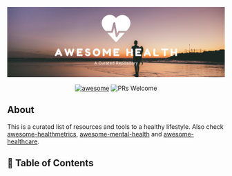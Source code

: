 <p align="center"><img src="./banner.png"></p>

<p align="center">
  <a href="https://github.com/sindresorhus/awesome"><img alt="awesome" src="https://awesome.re/badge.svg"/></a>
  <img alt="PRs Welcome" src="https://img.shields.io/badge/PRs-welcome-brightgreen.svg"/>
</p>

## About

This is a curated list of resources and tools to a healthy lifestyle. Also check [awesome-healthmetrics](https://github.com/leandromineti/awesome-healthmetrics), [awesome-mental-health](https://github.com/dreamingechoes/awesome-mental-health) and [awesome-healthcare](https://github.com/kakoni/awesome-healthcare).

## 📖 Table of Contents
